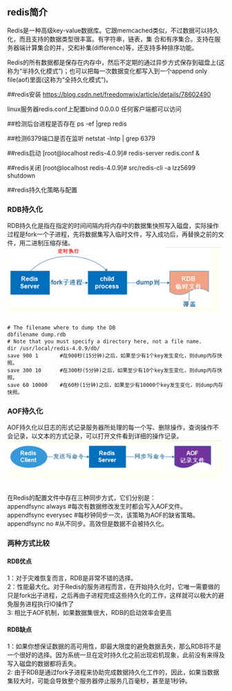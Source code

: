 ## redis简介
Redis是一种高级key-value数据库。它跟memcached类似，不过数据可以持久化，而且支持的数据类型很丰富。有字符串，链表，集 合和有序集合。支持在服务器端计算集合的并，交和补集(difference)等，还支持多种排序功能。<br>

Redis的所有数据都是保存在内存中，然后不定期的通过异步方式保存到磁盘上(这称为“半持久化模式”)；也可以把每一次数据变化都写入到一个append only file(aof)里面(这称为“全持久化模式”)。 

##redis安装
https://blog.csdn.net/freedomwjx/article/details/78602490

linux服务器redis.conf上配置bind 0.0.0.0 任何客户端都可以访问


##检测后台进程是否存在
ps -ef |grep redis

##检测6379端口是否在监听
netstat -lntp | grep 6379



##redis启动
[root@localhost redis-4.0.9]# redis-server redis.conf &


##redis关闭
[root@localhost redis-4.0.9]# src/redis-cli -a lzz5699  shutdown

##redis持久化策略与配置

### RDB持久化
RDB持久化是指在指定的时间间隔内将内存中的数据集快照写入磁盘，实际操作过程是fork一个子进程，先将数据集写入临时文件，写入成功后，再替换之前的文件，用二进制压缩存储。<br>
![RDB持久化](https://github.com/liuyanliang2015/BertNote/blob/master/pics/RDB.png)

    # The filename where to dump the DB
	dbfilename dump.rdb
	# Note that you must specify a directory here, not a file name.
	dir /usr/local/redis-4.0.9/db/
	save 900 1       #在900秒(15分钟)之后，如果至少有1个key发生变化，则dump内存快照。
	save 300 10      #在300秒(5分钟)之后，如果至少有10个key发生变化，则dump内存快照。
	save 60 10000    #在60秒(1分钟)之后，如果至少有10000个key发生变化，则dump内存快照。


### AOF持久化
AOF持久化以日志的形式记录服务器所处理的每一个写、删除操作，查询操作不会记录，以文本的方式记录，可以打开文件看到详细的操作记录。<br>
![AOF持久化](https://github.com/liuyanliang2015/BertNote/blob/master/pics/AOF.png) <br>

在Redis的配置文件中存在三种同步方式，它们分别是：<br>
appendfsync always      #每次有数据修改发生时都会写入AOF文件。<br>
appendfsync everysec    #每秒钟同步一次，该策略为AOF的缺省策略。<br>
appendfsync no          #从不同步。高效但是数据不会被持久化。<br>

### 两种方式比较
#### RDB优点
1：对于灾难恢复而言，RDB是非常不错的选择。<br>
2：性能最大化。对于Redis的服务进程而言，在开始持久化时，它唯一需要做的只是fork出子进程，之后再由子进程完成这些持久化的工作，这样就可以极大的避免服务进程执行IO操作了<br>
3: 相比于AOF机制，如果数据集很大，RDB的启动效率会更高<br>

#### RDB缺点
1：如果你想保证数据的高可用性，即最大限度的避免数据丢失，那么RDB将不是一个很好的选择。因为系统一旦在定时持久化之前出现宕机现象，此前没有来得及写入磁盘的数据都将丢失。<br>
2: 由于RDB是通过fork子进程来协助完成数据持久化工作的，因此，如果当数据集较大时，可能会导致整个服务器停止服务几百毫秒，甚至是1秒钟。



